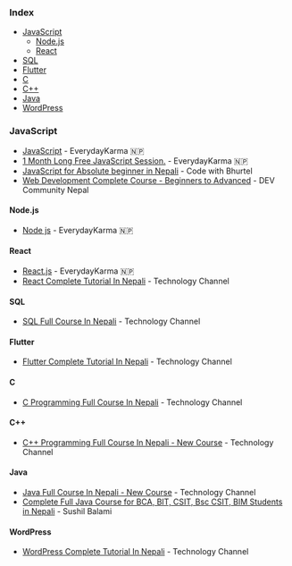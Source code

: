 ### Index

* [JavaScript](#javascript)
    * [Node.js](#nodejs)
    * [React](#react)
* [SQL](#sql)
* [Flutter](#flutter)
* [C](#c)
* [C++](#c++)
* [Java](#java)
* [WordPress](#wordpress)


### JavaScript

* [JavaScript](https://www.youtube.com/playlist?list=PLckS_N3kOwFH-GCqCd6i-vPo-Z75DcOnc) - EverydayKarma 🇳🇵
* [1 Month Long Free JavaScript Session.](https://www.youtube.com/playlist?list=PLckS_N3kOwFEpcaJ8FZ0dsEkmxg6NXd7A) - EverydayKarma 🇳🇵
* [JavaScript for Absolute beginner in Nepali](https://www.youtube.com/playlist?list=PLXbNCt66dIJFk9gGB49ldr6XpzLLhpt-V) - Code with Bhurtel
* [Web Development Complete Course - Beginners to Advanced](https://www.youtube.com/playlist?list=PL6wQiTZpOuaAqyL_RI-o9M6o2JO0jh_5R) - DEV Community Nepal


#### Node.js

* [Node js](https://www.youtube.com/playlist?list=PLckS_N3kOwFEJnIy0PG0zU6XjUOBGkW9x) - EverydayKarma 🇳🇵


#### React

* [React.js](https://www.youtube.com/playlist?list=PLckS_N3kOwFHhFEmcRs8jvX7xFaRFI4H1) - EverydayKarma 🇳🇵
* [React Complete Tutorial In Nepali](https://www.youtube.com/watch?v=HWrgr3ecDa0&t=432s) - Technology Channel


#### SQL

* [SQL Full Course In Nepali](https://www.youtube.com/watch?v=Lt52pYaoSR8&list=PL2OJkQtHPRicxyldFGNJRRG4WwNe0Kjqe&index=2) - Technology Channel


#### Flutter

* [Flutter Complete Tutorial In Nepali](https://www.youtube.com/watch?v=N0cDdu32IaA&list=PL2OJkQtHPRicxyldFGNJRRG4WwNe0Kjqe&index=1) - Technology Channel


#### C

* [C Programming Full Course In Nepali](https://www.youtube.com/watch?v=7WH8C48UNDU&list=PL2OJkQtHPRicxyldFGNJRRG4WwNe0Kjqe&index=3) - Technology Channel


#### C++

* [C++ Programming Full Course In Nepali - New Course](https://www.youtube.com/watch?v=Yo2RBUEJNCw&t=5s) - Technology Channel


#### Java

* [Java Full Course In Nepali - New Course](https://www.youtube.com/watch?v=56Cc-DT66Bc&t=2626s) - Technology Channel
* [Complete Full Java Course for BCA, BIT, CSIT, Bsc CSIT, BIM Students in Nepali](https://www.youtube.com/watch?v=dOoPGqaSuYo) - Sushil Balami


#### WordPress

* [WordPress Complete Tutorial In Nepali](https://www.youtube.com/playlist?list=PL2OJkQtHPRie2xyBApANdVp_LUz4v7xIG) - Technology Channel
